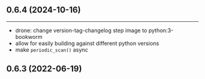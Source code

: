 ## 0.6.4 (2024-10-16)
------------------

- drone: change version-tag-changelog step image to python:3-bookworm
- allow for easily building against different python versions
- make `periodic_scan()` async


0.6.3 (2022-06-19)
------------------
